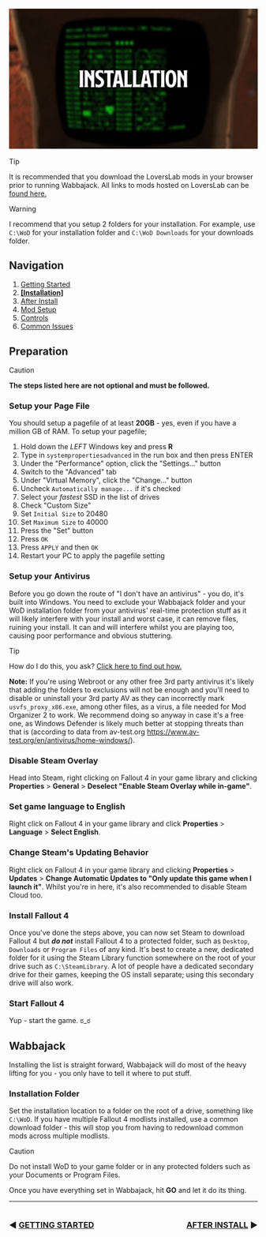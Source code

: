 ![Installation](img/headers/Installation.png)

> [!TIP]
> It is recommended that you download the LoversLab mods in your browser prior to running Wabbajack. All links to mods hosted on LoversLab can be [found here.](https://github.com/iAmMe27/WoD/wiki/LoversLab-Files)

>[!WARNING]
> I recommend that you setup 2 folders for your installation. For example, use `C:\WoD` for your installation folder and `C:\WoD Downloads` for your downloads folder.

## Navigation
1. [Getting Started](README.MD)
2. **[[Installation]](Installation.md)**
3. [After Install](PostInstall.md) 
4. [Mod Setup](ModSetup.md)
5. [Controls](Controls.md)
6. [Common Issues](CommonIssues.md)

## Preparation

> [!CAUTION]
> **The steps listed here are not optional and must be followed.**

### Setup your Page File
You should setup a pagefile of at least **20GB** - yes, even if you have a million GB of RAM. To setup your pagefile;

1. Hold down the *LEFT* Windows key and press **R**
2. Type in `systempropertiesadvanced` in the run box and then press ENTER
3. Under the "Performance" option, click the "Settings..." button
4. Switch to the "Advanced" tab
5. Under "Virtual Memory", click the "Change..." button
6. Uncheck `Automatically manage...` if it's checked
7. Select your *fastest* SSD in the list of drives
8. Check "Custom Size"
9. Set `Initial Size` to 20480
10. Set `Maximum Size` to 40000
11. Press the "Set" button
12. Press `OK`
13. Press `APPLY` and then `OK`
14. Restart your PC to apply the pagefile setting

### Setup your Antivirus
Before you go down the route of "I don't have an antivirus" - you do, it's built into Windows. You need to exclude your Wabbajack folder and your WoD installation folder from your antivirus' real-time protection stuff as it will likely interfere with your install and worst case, it can remove files, ruining your install. It can and will interfere whilst you are playing too, causing poor performance and obvious stuttering.

> [!TIP]
> How do I do this, you ask? [Click here to find out how.](https://support.microsoft.com/en-gb/windows/add-an-exclusion-to-windows-security-811816c0-4dfd-af4a-47e4-c301afe13b26)


**Note:** If you're using Webroot or any other free 3rd party antivirus it's likely that adding the folders to exclusions will not be enough and you'll need to disable or uninstall your 3rd party AV as they can incorrectly mark `usvfs_proxy_x86.exe`, among other files, as a virus, a file needed for Mod Organizer 2 to work. We recommend doing so anyway in case it's a free one, as Windows Defender is likely much better at stopping threats than that is (according to data from av-test.org https://www.av-test.org/en/antivirus/home-windows/).

### Disable Steam Overlay
Head into Steam, right clicking on Fallout 4 in your game library and clicking **Properties** > **General** > **Deselect "Enable Steam Overlay while in-game"**.

### Set game language to English
Right click on Fallout 4 in your game library and click **Properties** > **Language** > **Select English**.

### Change Steam's Updating Behavior
Right click on Fallout 4 in your game library and clicking **Properties** > **Updates** > **Change Automatic Updates to "Only update this game when I launch it"**. Whilst you're in here, it's also recommended to disable Steam Cloud too.

### Install Fallout 4
Once you've done the steps above, you can now set Steam to download Fallout 4 but ***do not*** install Fallout 4 to a protected folder, such as `Desktop`, `Downloads` or `Program Files` of any kind. It's best to create a new, dedicated folder for it using the Steam Library function somewhere on the root of your drive such as `C:\SteamLibrary`. A lot of people have a dedicated secondary drive for their games, keeping the OS install separate; using this secondary drive will also work.

### Start Fallout 4
Yup - start the game. ಠ_ಠ

## Wabbajack
Installing the list is straight forward, Wabbajack will do most of the heavy lifting for you - you only have to tell it where to put stuff.

### Installation Folder
Set the installation location to a folder on the root of a drive, something like `C:\WoD`. If you have multiple Fallout 4 modlists installed, use a common download folder - this will stop you from having to redownload common mods across multiple modlists. 

> [!CAUTION]
> Do not install WoD to your game folder or in any protected folders such as your Documents or Program Files.

Once you have everything set in Wabbajack, hit **GO** and let it do its thing.

---

<span style="float:left">

### :arrow_backward: [GETTING STARTED](README.md)

</span>

<span style="float:right">

### [AFTER INSTALL](PostInstall.md) :arrow_forward:

</span>